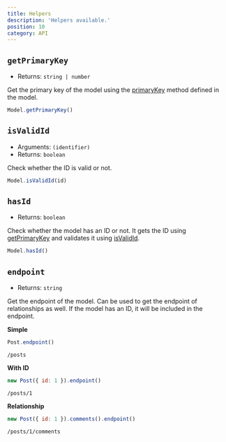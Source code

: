 ```yaml
---
title: Helpers
description: 'Helpers available.'
position: 10
category: API
---
```


## `getPrimaryKey`
- Returns: `string | number`

Get the primary key of the model using the [primaryKey](/api/model-options#primarykey) method defined in the model.

```js
Model.getPrimaryKey()
```

## `isValidId`
- Arguments: `(identifier)`
- Returns: `boolean`

Check whether the ID is valid or not.

```js
Model.isValidId(id)
```

## `hasId`
- Returns: `boolean`

Check whether the model has an ID or not. It gets the ID using [getPrimaryKey](/api/helpers#getprimarykey) and
validates it using [isValidId](/api/helpers#isvalidid).

```js
Model.hasId()
```

## `endpoint`
- Returns: `string`

Get the endpoint of the model. Can be used to get the endpoint of relationships as well. 
If the model has an ID, it will be included in the endpoint.

**Simple**

<code-group>
  <code-block Label="Usage" active>

  ```js
  Post.endpoint()
  ```

  </code-block>
  <code-block Label="Return">

  ```
  /posts
  ```

  </code-block>
</code-group>

**With ID**

<code-group>
  <code-block Label="Usage" active>

  ```js
  new Post({ id: 1 }).endpoint()
  ```

  </code-block>
  <code-block Label="Return">

  ```
  /posts/1
  ```

  </code-block>
</code-group>

**Relationship**

<code-group>
  <code-block Label="Usage" active>

  ```js
  new Post({ id: 1 }).comments().endpoint()
  ```

  </code-block>
  <code-block Label="Return">

  ```
  /posts/1/comments
  ```

  </code-block>
</code-group>

